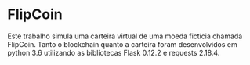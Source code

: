 # FlipCoin

Este trabalho simula uma carteira virtual de uma moeda fictícia chamada FlipCoin. Tanto o blockchain quanto a carteira foram 
desenvolvidos em python 3.6 utilizando as bibliotecas Flask 0.12.2 e requests 2.18.4.

